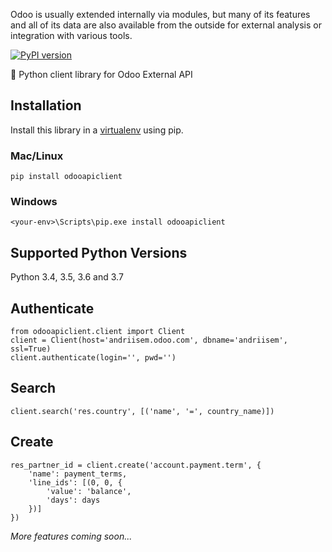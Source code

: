Odoo is usually extended internally via modules, but many of its features and all of its data are also available from the outside for external analysis or integration with various tools.

[![PyPI version](https://badge.fury.io/py/odooapiclient.svg)](https://badge.fury.io/py/odooapiclient)

🐍 Python client library for Odoo External API

## Installation

Install this library in a [virtualenv](https://virtualenv.pypa.io/en/latest/) using pip.

### Mac/Linux

```
pip install odooapiclient
```

### Windows

```
<your-env>\Scripts\pip.exe install odooapiclient
```

## Supported Python Versions

Python 3.4, 3.5, 3.6 and 3.7

## Authenticate

```
from odooapiclient.client import Client
client = Client(host='andriisem.odoo.com', dbname='andriisem', ssl=True)
client.authenticate(login='', pwd='')
```

## Search

```
client.search('res.country', [('name', '=', country_name)])
```

## Create

```
res_partner_id = client.create('account.payment.term', {
    'name': payment_terms,
    'line_ids': [(0, 0, {
        'value': 'balance',
        'days': days
    })]
})
```

*More features coming soon...*